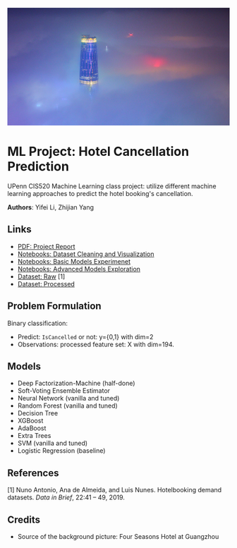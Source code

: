 ![FS_GZ](/Assets/FS_GZ.jpeg)

# ML Project: Hotel Cancellation Prediction

UPenn CIS520 Machine Learning class project: utilize different machine learning approaches to predict the hotel booking's cancellation. 

**Authors**: Yifei Li, Zhijian Yang

## Links

* [PDF: Project Report](/CIS520_Project_Report.pdf)
* [Notebooks: Dataset Cleaning and Visualization](/Data_Clearning_and_Visualization.ipynb)
* [Notebooks: Basic Models Experimenet](/Basic_Models_Experimenet.ipynb)
* [Notebooks: Advanced Models Exploration](/Advanced_Models_Exploration.ipynb)
* [Dataset: Raw](/Dataset/hotel_bookings.csv) [1]
* [Dataset: Processed](/Dataset/hotel_bookings_processed.csv)

## Problem Formulation

Binary classification:

*   Predict: `IsCancelled` or not:  y={0,1} with dim=2
*   Observations: processed feature set: X with dim=194.

## Models

*   Deep Factorization-Machine (half-done)
*   Soft-Voting Ensemble Estimator
*   Neural Network (vanilla and tuned)
*   Random Forest (vanilla and tuned)
*   Decision Tree
*   XGBoost
*   AdaBoost
*   Extra Trees
*   SVM (vanilla and tuned)
*   Logistic Regression (baseline)

## References

[1] Nuno Antonio,  Ana de Almeida, and Luis Nunes. Hotelbooking demand datasets. *Data in Brief*, 22:41 – 49, 2019.

## Credits

* Source of the background picture: Four Seasons Hotel at Guangzhou

